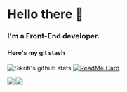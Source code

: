 # Hello there 👋
### I'm a Front-End developer.
#### Here's my git stash
![Sikriti's github stats](https://github-readme-stats.vercel.app/api?username=devloop01&show_icons=true&hide_border=true)
[![ReadMe Card](https://github-readme-stats.vercel.app/api/pin/?username=devloop01&repo=typing-fun)](https://github.com/devloop01/typing-fun)

<a href="https://github.com/devloop01/typing-fun">
  <img align="left" src="https://github-readme-stats.vercel.app/api/pin/?username=devloop01&repo=typing-fun" />
</a>
<a href="https://github.com/anuraghazra/convoychat">
  <img align="left" src="https://github-readme-stats.vercel.app/api/pin/?username=anuraghazra&repo=convoychat" />
</a>
